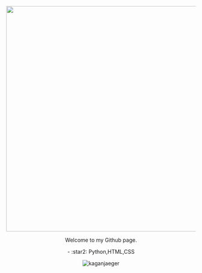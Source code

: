 <p align="center"><img src="https://media.giphy.com/media/dw36yjtOAtuSZyxEJG/source.gif" width="600" /></p><p align="center">Welcome to my Github page.</p><p align="center">- :star2: Python,HTML,CSS</p><p align="center"><img src="hhttps://komarev.com/ghpvc/?username=kaganjaeger"%20 alt="kaganjaeger"/></p>
